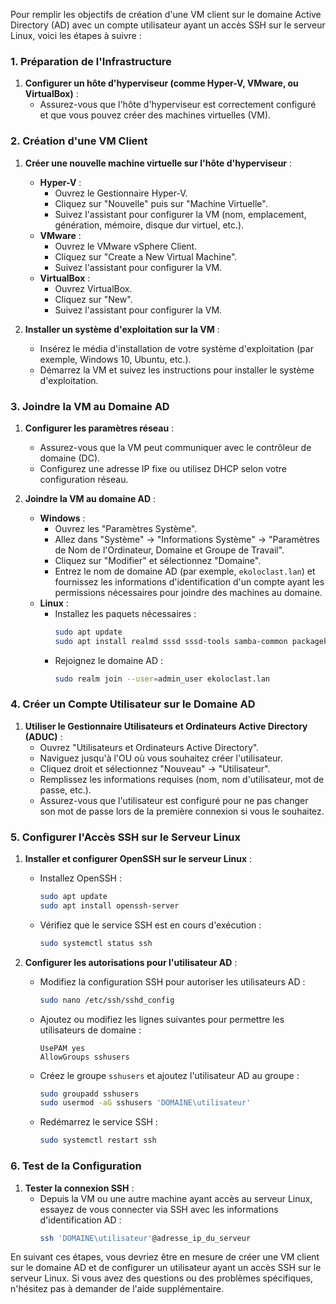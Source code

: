 Pour remplir les objectifs de création d'une VM client sur le domaine Active Directory (AD) avec un compte utilisateur ayant un accès SSH sur le serveur Linux, voici les étapes à suivre :

### 1. Préparation de l'Infrastructure

1. **Configurer un hôte d'hyperviseur (comme Hyper-V, VMware, ou VirtualBox)** :
   - Assurez-vous que l'hôte d'hyperviseur est correctement configuré et que vous pouvez créer des machines virtuelles (VM).

### 2. Création d'une VM Client

1. **Créer une nouvelle machine virtuelle sur l'hôte d'hyperviseur** :
   - **Hyper-V** :
     - Ouvrez le Gestionnaire Hyper-V.
     - Cliquez sur "Nouvelle" puis sur "Machine Virtuelle".
     - Suivez l'assistant pour configurer la VM (nom, emplacement, génération, mémoire, disque dur virtuel, etc.).
   - **VMware** :
     - Ouvrez le VMware vSphere Client.
     - Cliquez sur "Create a New Virtual Machine".
     - Suivez l'assistant pour configurer la VM.
   - **VirtualBox** :
     - Ouvrez VirtualBox.
     - Cliquez sur "New".
     - Suivez l'assistant pour configurer la VM.

2. **Installer un système d'exploitation sur la VM** :
   - Insérez le média d'installation de votre système d'exploitation (par exemple, Windows 10, Ubuntu, etc.).
   - Démarrez la VM et suivez les instructions pour installer le système d'exploitation.

### 3. Joindre la VM au Domaine AD

1. **Configurer les paramètres réseau** :
   - Assurez-vous que la VM peut communiquer avec le contrôleur de domaine (DC).
   - Configurez une adresse IP fixe ou utilisez DHCP selon votre configuration réseau.

2. **Joindre la VM au domaine AD** :
   - **Windows** :
     - Ouvrez les "Paramètres Système".
     - Allez dans "Système" -> "Informations Système" -> "Paramètres de Nom de l'Ordinateur, Domaine et Groupe de Travail".
     - Cliquez sur "Modifier" et sélectionnez "Domaine".
     - Entrez le nom de domaine AD (par exemple, `ekoloclast.lan`) et fournissez les informations d'identification d'un compte ayant les permissions nécessaires pour joindre des machines au domaine.
   - **Linux** :
     - Installez les paquets nécessaires :
       ```bash
       sudo apt update
       sudo apt install realmd sssd sssd-tools samba-common packagekit adcli
       ```
     - Rejoignez le domaine AD :
       ```bash
       sudo realm join --user=admin_user ekoloclast.lan
       ```

### 4. Créer un Compte Utilisateur sur le Domaine AD

1. **Utiliser le Gestionnaire Utilisateurs et Ordinateurs Active Directory (ADUC)** :
   - Ouvrez "Utilisateurs et Ordinateurs Active Directory".
   - Naviguez jusqu'à l'OU où vous souhaitez créer l'utilisateur.
   - Cliquez droit et sélectionnez "Nouveau" -> "Utilisateur".
   - Remplissez les informations requises (nom, nom d'utilisateur, mot de passe, etc.).
   - Assurez-vous que l'utilisateur est configuré pour ne pas changer son mot de passe lors de la première connexion si vous le souhaitez.

### 5. Configurer l'Accès SSH sur le Serveur Linux

1. **Installer et configurer OpenSSH sur le serveur Linux** :
   - Installez OpenSSH :
     ```bash
     sudo apt update
     sudo apt install openssh-server
     ```
   - Vérifiez que le service SSH est en cours d'exécution :
     ```bash
     sudo systemctl status ssh
     ```

2. **Configurer les autorisations pour l'utilisateur AD** :
   - Modifiez la configuration SSH pour autoriser les utilisateurs AD :
     ```bash
     sudo nano /etc/ssh/sshd_config
     ```
   - Ajoutez ou modifiez les lignes suivantes pour permettre les utilisateurs de domaine :
     ```
     UsePAM yes
     AllowGroups sshusers
     ```
   - Créez le groupe `sshusers` et ajoutez l'utilisateur AD au groupe :
     ```bash
     sudo groupadd sshusers
     sudo usermod -aG sshusers 'DOMAINE\utilisateur'
     ```
   - Redémarrez le service SSH :
     ```bash
     sudo systemctl restart ssh
     ```

### 6. Test de la Configuration

1. **Tester la connexion SSH** :
   - Depuis la VM ou une autre machine ayant accès au serveur Linux, essayez de vous connecter via SSH avec les informations d'identification AD :
     ```bash
     ssh 'DOMAINE\utilisateur'@adresse_ip_du_serveur
     ```

En suivant ces étapes, vous devriez être en mesure de créer une VM client sur le domaine AD et de configurer un utilisateur ayant un accès SSH sur le serveur Linux. Si vous avez des questions ou des problèmes spécifiques, n'hésitez pas à demander de l'aide supplémentaire.
